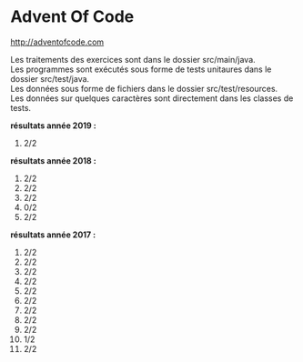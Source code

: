 # Advent Of Code

http://adventofcode.com

Les traitements des exercices sont dans le dossier src/main/java.  
Les programmes sont exécutés sous forme de tests unitaures dans le dossier src/test/java.  
Les données sous forme de fichiers dans le dossier src/test/resources.  
Les données sur quelques caractères sont directement dans les classes de tests.

**résultats année 2019 :**
1. 2/2

**résultats année 2018 :**
1. 2/2
2. 2/2
3. 2/2
4. 0/2
5. 2/2

**résultats année 2017 :**
1. 2/2
2. 2/2
3. 2/2
4. 2/2
5. 2/2
6. 2/2
7. 2/2
8. 2/2
9. 2/2
10. 1/2
11. 2/2

